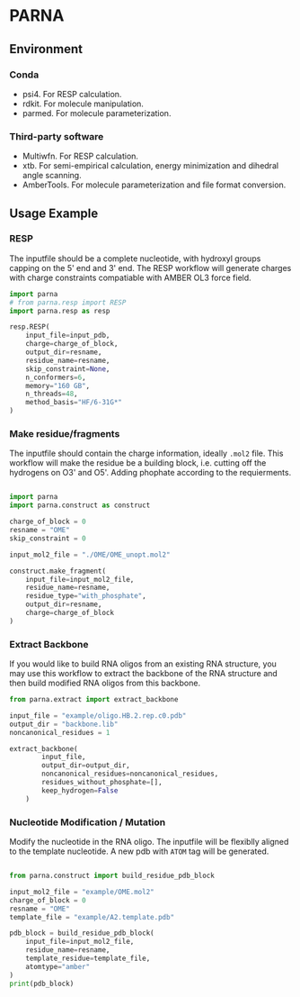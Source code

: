 # PARNA

## Environment

### Conda

- psi4. For RESP calculation.
- rdkit. For molecule manipulation.
- parmed. For molecule parameterization.

### Third-party software

- Multiwfn. For RESP calculation.
- xtb. For semi-empirical calculation, energy minimization and dihedral angle scanning.
- AmberTools. For molecule parameterization and file format conversion.

## Usage Example

### RESP

The inputfile should be a complete nucleotide, with hydroxyl groups capping on the 5' end and 3' end. The RESP workflow will generate charges with charge constraints compatiable with AMBER OL3 force field. 

```python
import parna
# from parna.resp import RESP
import parna.resp as resp

resp.RESP(
    input_file=input_pdb,
    charge=charge_of_block,
    output_dir=resname,
    residue_name=resname,
    skip_constraint=None,
    n_conformers=6,
    memory="160 GB", 
    n_threads=48, 
    method_basis="HF/6-31G*"
)

```

### Make residue/fragments

The inputfile should contain the charge information, ideally `.mol2` file. This workflow will make the residue be a building block, i.e. cutting off the hydrogens on O3' and O5'. Adding phophate according to the requierments. 

```python

import parna
import parna.construct as construct

charge_of_block = 0
resname = "OME"
skip_constraint = 0

input_mol2_file = "./OME/OME_unopt.mol2"

construct.make_fragment(
    input_file=input_mol2_file,
    residue_name=resname,
    residue_type="with_phosphate",
    output_dir=resname,
    charge=charge_of_block
)

```

### Extract Backbone

If you would like to build RNA oligos from an existing RNA structure, you may use this workflow to extract the backbone of the RNA structure and then build modified RNA oligos from this backbone. 

```python
from parna.extract import extract_backbone

input_file = "example/oligo.HB.2.rep.c0.pdb"
output_dir = "backbone.lib"
noncanonical_residues = 1

extract_backbone(
        input_file, 
        output_dir=output_dir, 
        noncanonical_residues=noncanonical_residues, 
        residues_without_phosphate=[], 
        keep_hydrogen=False
    )

```

### Nucleotide Modification / Mutation

Modify the nucleotide in the RNA oligo. The inputfile will be flexiblly aligned to the template nucleotide. A new pdb with `ATOM` tag will be generated. 

```python

from parna.construct import build_residue_pdb_block

input_mol2_file = "example/OME.mol2"
charge_of_block = 0
resname = "OME"
template_file = "example/A2.template.pdb"

pdb_block = build_residue_pdb_block(
    input_file=input_mol2_file, 
    residue_name=resname, 
    template_residue=template_file, 
    atomtype="amber"
)
print(pdb_block)

```


